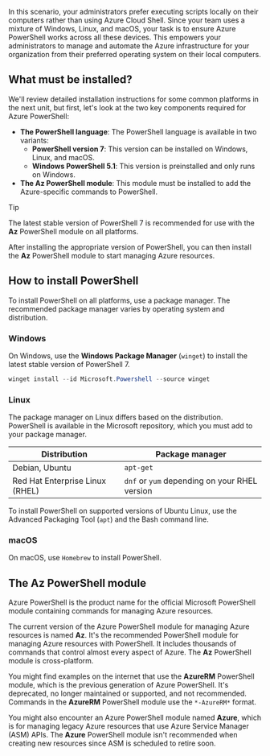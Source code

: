 <!-- markdownlint-disable MD041 -->

In this scenario, your administrators prefer executing scripts locally on their computers rather
than using Azure Cloud Shell. Since your team uses a mixture of Windows, Linux, and macOS, your task
is to ensure Azure PowerShell works across all these devices. This empowers your
administrators to manage and automate the Azure infrastructure for your organization from their
preferred operating system on their local computers.

## What must be installed?

We'll review detailed installation instructions for some common platforms in the next unit, but
first, let's look at the two key components required for Azure PowerShell:

- **The PowerShell language**: The PowerShell language is available in two variants:
  - **PowerShell version 7**: This version can be installed on Windows, Linux, and macOS.
  - **Windows PowerShell 5.1**: This version is preinstalled and only runs on Windows.
- **The Az PowerShell module**: This module must be installed to add the Azure-specific commands to
  PowerShell.

> [!TIP]
> The latest stable version of PowerShell 7 is recommended for use with the **Az** PowerShell
> module on all platforms.

After installing the appropriate version of PowerShell, you can then install the **Az** PowerShell
module to start managing Azure resources.

## How to install PowerShell

To install PowerShell on all platforms, use a package manager. The recommended package manager
varies by operating system and distribution.

### Windows

On Windows, use the **Windows Package Manager** (`winget`) to install the latest stable version of
PowerShell 7.

```powershell
winget install --id Microsoft.Powershell --source winget
```

### Linux

The package manager on Linux differs based on the distribution. PowerShell is available in the
Microsoft repository, which you must add to your package manager.

|          Distribution           |                Package manager                |
| ------------------------------- | --------------------------------------------- |
| Debian, Ubuntu                  | `apt-get`                                     |
| Red Hat Enterprise Linux (RHEL) | `dnf` or `yum` depending on your RHEL version |

To install PowerShell on supported versions of Ubuntu Linux, use the Advanced Packaging Tool (`apt`)
and the Bash command line.

### macOS

On macOS, use `Homebrew` to install PowerShell.

## The Az PowerShell module

Azure PowerShell is the product name for the official Microsoft PowerShell module containing
commands for managing Azure resources.

The current version of the Azure PowerShell module for managing Azure resources is named **Az**.
It's the recommended PowerShell module for managing Azure resources with PowerShell. It includes
thousands of commands that control almost every aspect of Azure. The **Az** PowerShell module is
cross-platform.

You might find examples on the internet that use the **AzureRM** PowerShell module, which is the
previous generation of Azure PowerShell. It's deprecated, no longer maintained or supported, and not
recommended. Commands in the **AzureRM** PowerShell module use the `*-AzureRM*` format.

You might also encounter an Azure PowerShell module named **Azure**, which is for managing legacy
Azure resources that use Azure Service Manager (ASM) APIs. The **Azure** PowerShell module isn't
recommended when creating new resources since ASM is scheduled to retire soon.
